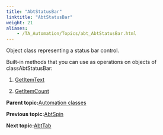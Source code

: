 ```yaml
--- 
title: "AbtStatusBar"
linktitle: "AbtStatusBar"
weight: 21
aliases: 
    - /TA_Automation/Topics/abt_AbtStatusBar.html
---
```


Object class representing a status bar control.

Built-in methods that you can use as operations on objects of classAbtStatusBar:

1.  [GetItemText](/TA_Automation/Topics/abt_GetItemText_10.html)  

2.  [GetItemCount](/TA_Automation/Topics/abt_GetItemCount_10.html)  


**Parent topic:**[Automation classes](/TA_Automation/Topics/abt_methods_abt.html)

**Previous topic:**[AbtSpin](/TA_Automation/Topics/abt_Spin.html)

**Next topic:**[AbtTab](/TA_Automation/Topics/abt_AbtTab.html)


